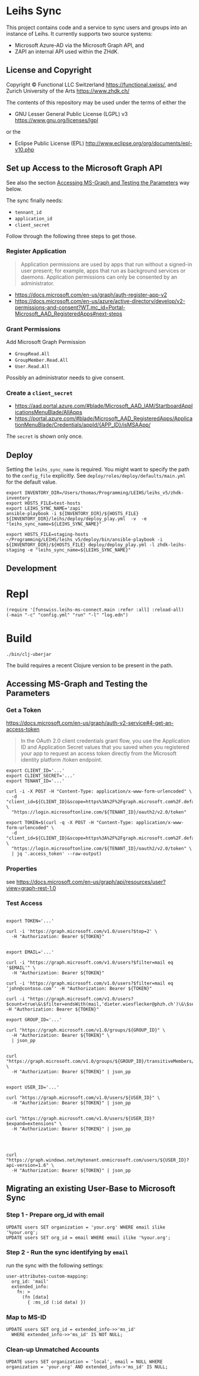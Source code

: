 Leihs Sync
==========

This project contains code and a service to sync users and groups into an
instance of Leihs. It currently supports two source systems:

* Microsoft Azure-AD via the Microsoft Graph API, and
* ZAPI an internal API used within the ZHdK.

License and Copyright
---------------------

Copyright ©
Functional LLC Switzerland https://functional.swiss/, and
Zurich University of the Arts https://www.zhdk.ch/

The contents of this repository may be used under the terms of either the

* GNU Lesser General Public License (LGPL) v3 https://www.gnu.org/licenses/lgpl

or the

* Eclipse Public License (EPL) http://www.eclipse.org/org/documents/epl-v10.php


Set up Access to the Microsoft Graph API
----------------------------------------

See also the section
[Accessing MS-Graph and Testing the Parameters](#accessing-ms-graph-and-testing-the-parameters)
way below.

The sync finally needs:

* `tennant_id`
* `application_id`
* `client_secret`

Follow through the following three steps to get those.


### Register Application


> Application permissions are used by apps that run without a signed-in user
  present; for example, apps that run as background services or daemons.
  Application permissions can only be consented by an administrator.

* https://docs.microsoft.com/en-us/graph/auth-register-app-v2
* https://docs.microsoft.com/en-us/azure/active-directory/develop/v2-permissions-and-consent?WT.mc_id=Portal-Microsoft_AAD_RegisteredApps#next-steps


### Grant Permissions

Add Microsoft Graph Permission

* `GroupRead.All`
* `GroupMember.Read.All`
* `User.Read.All`

Possibly an administrator needs to give consent.


### Create a `client_secret`

* https://aad.portal.azure.com/#blade/Microsoft_AAD_IAM/StartboardApplicationsMenuBlade/AllApps
* https://portal.azure.com/#blade/Microsoft_AAD_RegisteredApps/ApplicationMenuBlade/Credentials/appId/{APP_ID}/isMSAApp/

The `secret` is shown only once.


Deploy
------

Setting the `leihs_sync_name` is required.  You might want to specify the path
to the `config_file` explicitly.  See `deploy/roles/deploy/defaults/main.yml`
for the default value.

```
export INVENTORY_DIR=/Users/thomas/Programming/LEIHS/leihs_v5/zhdk-inventory
export HOSTS_FILE=test-hosts
export LEIHS_SYNC_NAME='zapi'
ansible-playbook -i ${INVENTORY_DIR}/${HOSTS_FILE} ${INVENTORY_DIR}/leihs/deploy/deploy_play.yml  -v  -e "leihs_sync_name=${LEIHS_SYNC_NAME}"
```


```
export HOSTS_FILE=staging-hosts
~/Programming/LEIHS/leihs_v5/deploy/bin/ansible-playbook -i ${INVENTORY_DIR}/${HOSTS_FILE} deploy/deploy_play.yml -l zhdk-leihs-staging -e "leihs_sync_name=${LEIHS_SYNC_NAME}"
```


Development
-----------

# Repl

    (require '[funswiss.leihs-ms-connect.main :refer :all] :reload-all)
    (-main "-c" "config.yml" "run" "-l" "log.edn")

# Build

    ./bin/clj-uberjar

The build requires a recent Clojure version to be present in the path.



Accessing MS-Graph and Testing the Parameters
---------------------------------------------

### Get a Token

https://docs.microsoft.com/en-us/graph/auth-v2-service#4-get-an-access-token

> In the OAuth 2.0 client credentials grant flow, you use the Application ID
  and Application Secret values that you saved when you registered your app to
  request an access token directly from the Microsoft identity platform /token
  endpoint.


```
export CLIENT_ID='...'
export CLIENT_SECRET='...'
export TENANT_ID='...'
```

```
curl -i -X POST -H "Content-Type: application/x-www-form-urlencoded" \
  -d "client_id=${CLIENT_ID}&scope=https%3A%2F%2Fgraph.microsoft.com%2F.default&client_secret=${CLIENT_SECRET}&grant_type=client_credentials" \
  "https://login.microsoftonline.com/${TENANT_ID}/oauth2/v2.0/token"
```



```
export TOKEN=$(curl -q -X POST -H "Content-Type: application/x-www-form-urlencoded" \
  -d "client_id=${CLIENT_ID}&scope=https%3A%2F%2Fgraph.microsoft.com%2F.default&client_secret=${CLIENT_SECRET}&grant_type=client_credentials" \
  "https://login.microsoftonline.com/${TENANT_ID}/oauth2/v2.0/token" \
  | jq '.access_token' --raw-output)

```


### Properties

see https://docs.microsoft.com/en-us/graph/api/resources/user?view=graph-rest-1.0


### Test Access
```

export TOKEN='...'

curl -i 'https://graph.microsoft.com/v1.0/users?$top=2' \
  -H "Authorization: Bearer ${TOKEN}"


export EMAIL='...'

curl -i "https://graph.microsoft.com/v1.0/users?$filter=mail eq '$EMAIL'" \
  -H "Authorization: Bearer ${TOKEN}"

curl -i 'https://graph.microsoft.com/v1.0/users?$filter=mail eq ‘john@contoso.com’' -H "Authorization: Bearer ${TOKEN}"

curl -i "https://graph.microsoft.com/v1.0/users?$count=true\&\$filter=endsWith(mail,'dieter.wiesflecker@phzh.ch')\&\$select=id,displayName,mail" -H "Authorization: Bearer ${TOKEN}"

export GROUP_ID='...'

curl "https://graph.microsoft.com/v1.0/groups/${GROUP_ID}" \
  -H "Authorization: Bearer ${TOKEN}" \
  | json_pp


curl "https://graph.microsoft.com/v1.0/groups/${GROUP_ID}/transitiveMembers/microsoft.graph.user" \
  -H "Authorization: Bearer ${TOKEN}" | json_pp


export USER_ID='...'

curl "https://graph.microsoft.com/v1.0/users/${USER_ID}" \
  -H "Authorization: Bearer ${TOKEN}" | json_pp


curl "https://graph.microsoft.com/v1.0/users/${USER_ID}?$expand=extensions" \
  -H "Authorization: Bearer ${TOKEN}" | json_pp




curl "https://graph.windows.net/mytenant.onmicrosoft.com/users/${USER_ID}?api-version=1.6" \
  -H "Authorization: Bearer ${TOKEN}" | json_pp

```





Migrating an existing User-Base to Microsoft Sync
-------------------------------------------------


### Step 1 - Prepare org_id with email

    UPDATE users SET organization = 'your.org' WHERE email ilike '%your.org';
    UPDATE users SET org_id = email WHERE email ilike '%your.org';

### Step 2 - Run the sync identifying by `email`

run the sync with the following settings:

    user-attributes-custom-mapping:
      org_id: 'mail'
      extended_info:
        fn: >
          (fn [data]
            { :ms_id (:id data) })

### Map to MS-ID

    UPDATE users SET org_id = extended_info->>'ms_id'
      WHERE extended_info->>'ms_id' IS NOT NULL;

### Clean-up Unmatched Accounts


    UPDATE users SET organization = 'local', email = NULL WHERE organization = 'your.org' AND extended_info->'ms_id' IS NULL;



